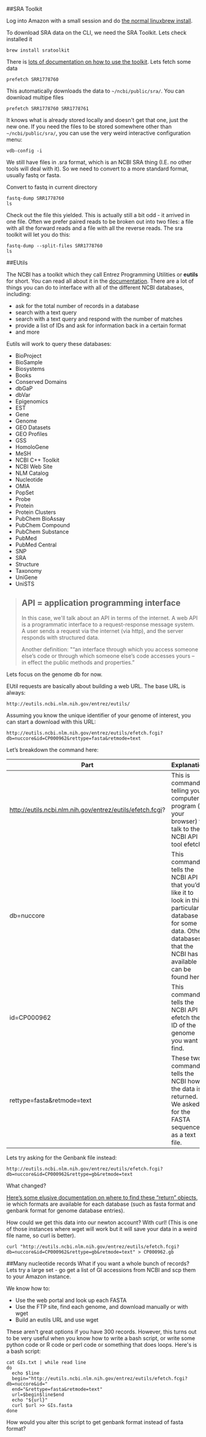 ##SRA Toolkit

Log into Amazon with a small session and do [the normal linuxbrew install](http://angus.readthedocs.io/en/2016/linuxbrew_install.html).

To download SRA data on the CLI, we need the SRA Toolkit. Lets check installed it

~~~{.bash}
brew install sratoolkit
~~~


There is [lots of documentation on how to use the toolkit](http://www.ncbi.nlm.nih.gov/Traces/sra/?view=toolkit_doc). Lets fetch some data

~~~{.bash}
prefetch SRR1778760
~~~

This automatically downloads the data to `~/ncbi/public/sra/`. You can download multipe files

~~~{.bash}
prefetch SRR1778760 SRR1778761
~~~

It knows what is already stored locally and doesn't get that one, just the new one. If you need the files to be stored somewhere other than `~/ncbi/public/sra/`, you can use the very weird interactive configuration menu:

~~~{.bash}
vdb-config -i
~~~

We still have files in .sra format, which is an NCBI SRA thing (I.E. no other tools will deal with it). So we need to convert to a more standard format, usually fastq or fasta.

Convert to fastq in current directory 

~~~{.bash}
fastq-dump SRR1778760
ls
~~~

Check out the file this yielded. This is actually still a bit odd - it arrived in one file. Often we prefer paired reads to be broken out into two files: a file with all the forward reads and a file with all the reverse reads.  The sra toolkit will let you do this:

~~~{.bash}
fastq-dump --split-files SRR1778760
ls
~~~


##EUtils


The NCBI has a toolkit which they call Entrez Programming Utilities or **eutils** for short. You can read all about it in the [documentation](http://www.ncbi.nlm.nih.gov/books/NBK25501/). There are a lot of things you can do to interface with all of the different NCBI databases, including:
* ask for the total number of records in a database
* search with a text query
* search with a text query and respond with the number of matches
* provide a list of IDs and ask for information back in a certain format
* and more

Eutils will work to query these databases:
* BioProject
* BioSample
* Biosystems
* Books
* Conserved Domains
* dbGaP
* dbVar
* Epigenomics
* EST
* Gene
* Genome
* GEO Datasets
* GEO Profiles
* GSS
* HomoloGene
* MeSH
* NCBI C++ Toolkit
* NCBI Web Site
* NLM Catalog
* Nucleotide
* OMIA
* PopSet
* Probe
* Protein
* Protein Clusters
* PubChem BioAssay
* PubChem Compound
* PubChem Substance
* PubMed
* PubMed Central
* SNP
* SRA
* Structure
* Taxonomy
* UniGene
* UniSTS


> ## API = application programming interface
>
> In this case, we'll talk about an API in terms of the internet. A web API is a programmatic interface to a request-response message system. A user sends a request via the internet (via http), and the server responds with structured data. 
>
> Another definition: "“an interface through which you access someone else’s code or through which someone else’s code accesses yours – in effect the public methods and properties.”


Lets focus on the genome db for now. 

EUtil requests are basically about building a web URL. The base URL is always:

	http://eutils.ncbi.nlm.nih.gov/entrez/eutils/


Assuming you know the unique identifier of your genome of interest, you can start a download with this URL:

	http://eutils.ncbi.nlm.nih.gov/entrez/eutils/efetch.fcgi?db=nuccore&id=CP000962&rettype=fasta&retmode=text

Let’s breakdown the command here:

Part | Explanation
-----|-----------
http://eutils.ncbi.nlm.nih.gov/entrez/eutils/efetch.fcgi? | This is command telling your computer program (or your browser) to talk to the NCBI API tool efetch.
db=nuccore | This command tells the NCBI API that you’d like it to look in this particular database for some data. Other databases that the NCBI has available can be found here.
id=CP000962 | This command tells the NCBI API efetch the ID of the genome you want to find.
rettype=fasta&retmode=text | These two commands tells the NCBI how the data is returned. We asked for the FASTA sequence as a text file.

Lets try asking for the Genbank file instead:

	http://eutils.ncbi.nlm.nih.gov/entrez/eutils/efetch.fcgi?db=nuccore&id=CP000962&rettype=gb&retmode=text

What changed?

[Here’s some elusive documentation on where to find these “return” objects](http://www.ncbi.nlm.nih.gov/books/NBK25499/table/chapter4.T._valid_values_of__retmode_and/?report=objectonly), ie which formats are available for each database (such as fasta format and genbank format for genome database entries).

How could we get this data into our newton account? With curl! (This is one of those instances where wget will work but it will save your data in a weird file name, so curl is better).

	curl "http://eutils.ncbi.nlm.nih.gov/entrez/eutils/efetch.fcgi?db=nuccore&id=CP000962&rettype=gb&retmode=text" > CP000962.gb
	
##Many nucleotide records
What if you want a whole bunch of records? Lets try a large set - go get a list of GI accessions from NCBI and scp them to your Amazon instance.

We know how to:
* Use the web portal and look up each FASTA
* Use the FTP site, find each genome, and download manually or with wget
* Build an eutils URL and use wget

These aren't great options if you have 300 records. However, this turns out to be very useful when you know how to write a bash script, or write some python code or R code or perl code or something that does loops. Here's is a bash script:

~~~{.bash}
cat GIs.txt | while read line
do
  echo $line
  begin="http://eutils.ncbi.nlm.nih.gov/entrez/eutils/efetch.fcgi?db=nuccore&id="
  end="&rettype=fasta&retmode=text"
  url=$begin$line$end
  echo "${url}"
  curl $url >> GIs.fasta
done 
~~~

How would you alter this script to get genbank format instead of fasta format?

